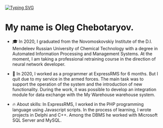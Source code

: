 [![Typing SVG](https://readme-typing-svg.herokuapp.com?font=Fira+Code&size=30&pause=1000&color=F7F7F7&vCenter=true&random=false&width=435&lines=Hello%2C+my+dear+friend!👋)](https://git.io/typing-svg)

# My name is Oleg Chebotaryov.

- 🎓 In 2020, I graduated from the Novomoskovskiy Institute of the D.I. Mendeleev Russian University of Chemical Technology with a degree in Automated Information Processing and Management Systems. At the moment, I am taking a professional retraining course in the direction of neural network developer.

- 🔭 In 2020, I worked as a programmer at ExpressRMS for 6 months. But I quit due to my service in the armed forces. The main task was to support the operation of the system and the introduction of new functionality. During the work, it was possible to develop an integration module for data exchange with the My Warehouse warehouse system.

- 🔥 About skills: In ExpressRMS, I worked in the PHP programming language using Javascript scripts. In the process of learning, I wrote projects in Delphi and C++. Among the DBMS he worked with Microsoft SQL Server and MySQL.

<!--
**it-oleg/it-oleg** is a ✨ _special_ ✨ repository because its `README.md` (this file) appears on your GitHub profile.

Here are some ideas to get you started:

- 🔭 I’m currently working on ...
- 🌱 I’m currently learning ...
- 👯 I’m looking to collaborate on ...
- 🤔 I’m looking for help with ...
- 💬 Ask me about ...
- 📫 How to reach me: ...
- 😄 Pronouns: ...
- ⚡ Fun fact: ...
-->
